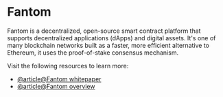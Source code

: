 # Fantom

Fantom is a decentralized, open-source smart contract platform that supports decentralized applications (dApps) and digital assets. It's one of many blockchain networks built as a faster, more efficient alternative to Ethereum, it uses the proof-of-stake consensus mechanism.

Visit the following resources to learn more:

- [@article@Fantom whitepaper](https://arxiv.org/pdf/1810.10360.pdf)
- [@article@Fantom overview](https://docs.fantom.foundation/)
